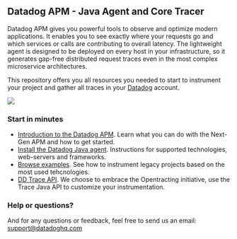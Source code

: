 ## Datadog APM - Java Agent and Core Tracer

Datadog APM gives you powerful tools to observe and optimize modern applications. 
It enables you to see exactly where your requests go and which services or calls are contributing to overall latency. 
The lightweight agent is designed to be deployed on every host in your infrastructure, 
so it generates gap-free distributed request traces even in the most complex microservice architectures.
 
This repository offers you all resources you needed to start to instrument your project and
gather all traces in your [Datadog](https://app.datadoghq.com) account.

![](https://datadog-live.imgix.net/img/blog/set-and-monitor-slas/a-postgres-90-percent.png?fit=max)


### Start in minutes

* [Introduction to the Datadog APM](https://www.datadoghq.com/apm/). Learn what you can do with the Next-Gen APM and how to get started.
* [Install the Datadog Java agent](https://github.con/datadog/dd-trace-java/dd-java-agent). Instructions for supported technologies, web-servers and frameworks.
* [Browse examples](https://github.con/datadog/dd-trace-java/dd-trace-examples). See how to instrument legacy projects based on the most used tehcnologies.
* [DD Trace API](https://github.con/datadog/dd-trace-java/dd-trace). We choose to embrace the Opentracting initiative, use the Trace Java API to customize your instrumentation.

### Help or questions? 
 
And for any questions or feedback, feel free to send us an email: support@datadoghq.com